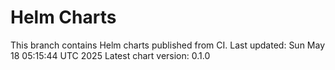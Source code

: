 # Helm Charts
This branch contains Helm charts published from CI.
Last updated: Sun May 18 05:15:44 UTC 2025
Latest chart version: 0.1.0
